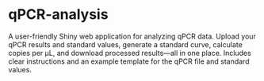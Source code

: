 # qPCR-analysis
A user-friendly Shiny web application for analyzing qPCR data. Upload your qPCR results and standard values, generate a standard curve, calculate copies per µL, and download processed results—all in one place. Includes clear instructions and an example template for the qPCR file and standard values.
